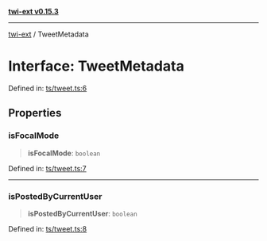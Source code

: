 [**twi-ext v0.15.3**](../README.md)

***

[twi-ext](../README.md) / TweetMetadata

# Interface: TweetMetadata

Defined in: [ts/tweet.ts:6](https://github.com/Robot-Inventor/twi-ext/blob/c7c5a9c194427db3fa539bce55edd3842efb96b5/src/ts/tweet.ts#L6)

## Properties

### isFocalMode

> **isFocalMode**: `boolean`

Defined in: [ts/tweet.ts:7](https://github.com/Robot-Inventor/twi-ext/blob/c7c5a9c194427db3fa539bce55edd3842efb96b5/src/ts/tweet.ts#L7)

***

### isPostedByCurrentUser

> **isPostedByCurrentUser**: `boolean`

Defined in: [ts/tweet.ts:8](https://github.com/Robot-Inventor/twi-ext/blob/c7c5a9c194427db3fa539bce55edd3842efb96b5/src/ts/tweet.ts#L8)

